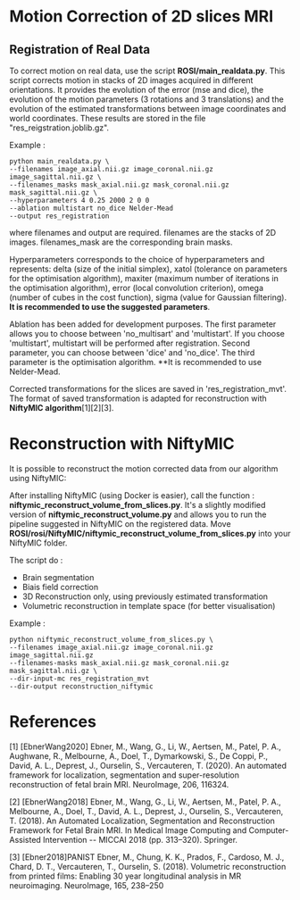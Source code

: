 # Motion Correction of 2D slices MRI

## Registration of Real Data

To correct motion on real data, use the script **ROSI/main_realdata.py**. This script corrects motion in stacks of 2D images acquired in different orientations. It provides the evolution of the error (mse and dice), the evolution of the motion parameters (3 rotations and 3 translations) and the evolution of the estimated transformations between image coordinates and world coordinates. These results are stored in the file "res_reigstration.joblib.gz".

Example : 
```
python main_realdata.py \
--filenames image_axial.nii.gz image_coronal.nii.gz image_sagittal.nii.gz \
--filenames_masks mask_axial.nii.gz mask_coronal.nii.gz mask_sagittal.nii.gz \
--hyperparameters 4 0.25 2000 2 0 0
--ablation multistart no_dice Nelder-Mead
--output res_registration
```

where filenames and output are required. filenames are the stacks of 2D images. filenames_mask are the corresponding brain masks. 

Hyperparameters corresponds to the choice of hyperparameters and represents: delta (size of the initial simplex), xatol (tolerance on parameters for the optimisation algorithm), maxiter (maximum number of iterations in the optimisation algorithm), error (local convolution criterion), omega (number of cubes in the cost function), sigma (value for Gaussian filtering).
**It is recommended to use the suggested parameters**.

Ablation has been added for development purposes. The first parameter allows you to choose between 'no_multisart' and 'multistart'. If you choose 'multistart', multistart will be performed after registration. Second parameter, you can choose between 'dice' and 'no_dice'. The third parameter is the optimisation algorithm. **It is recommended to use Nelder-Mead.


Corrected transformations for the slices are saved in 'res_registration_mvt'. The format of saved transformation is adapted for reconstruction with **NiftyMIC algorithm**[1][2][3].

# Reconstruction with NiftyMIC

It is possible to reconstruct the motion corrected data from our algorithm using NiftyMIC:

After installing NiftyMIC (using Docker is easier), call the function : **niftymic_reconstruct_volume_from_slices.py**. It's a slightly modified version of **niftymic_reconstruct_volume.py** and allows you to run the pipeline suggested in NiftyMIC on the registered data. 
Move **ROSI/rosi/NiftyMIC/niftymic_reconstruct_volume_from_slices.py** into your NiftyMIC folder.

The script do : 
- Brain segmentation
- Biais field correction
- 3D Reconstruction only, using previously estimated transformation
- Volumetric reconstruction in template space (for better visualisation)


Example :
```
python niftymic_reconstruct_volume_from_slices.py \
--filenames image_axial.nii.gz image_coronal.nii.gz image_sagittal.nii.gz
--filenames-masks mask_axial.nii.gz mask_coronal.nii.gz mask_sagittal.nii.gz \
--dir-input-mc res_registration_mvt 
--dir-output reconstruction_niftymic
```


# References 

[1] [EbnerWang2020] Ebner, M., Wang, G., Li, W., Aertsen, M., Patel, P. A., Aughwane, R., Melbourne, A., Doel, T., Dymarkowski, S., De Coppi, P., David, A. L., Deprest, J., Ourselin, S., Vercauteren, T. (2020). An automated framework for localization, segmentation and super-resolution reconstruction of fetal brain MRI. NeuroImage, 206, 116324.

[2] [EbnerWang2018] Ebner, M., Wang, G., Li, W., Aertsen, M., Patel, P. A., Melbourne, A., Doel, T., David, A. L., Deprest, J., Ourselin, S., Vercauteren, T. (2018). An Automated Localization, Segmentation and Reconstruction Framework for Fetal Brain MRI. In Medical Image Computing and Computer-Assisted Intervention -- MICCAI 2018 (pp. 313–320). Springer.

[3] [Ebner2018]PANIST Ebner, M., Chung, K. K., Prados, F., Cardoso, M. J., Chard, D. T., Vercauteren, T., Ourselin, S. (2018). Volumetric reconstruction from printed films: Enabling 30 year longitudinal analysis in MR neuroimaging. NeuroImage, 165, 238–250
